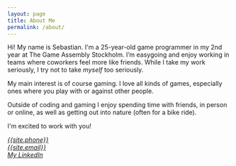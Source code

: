 ```yaml
---
layout: page
title: About Me
permalink: /about/
---
```




Hi! My name is Sebastian. I'm a 25-year-old game programmer in my 2nd year at The Game Assembly Stockholm. I’m easygoing and enjoy working in teams where coworkers feel more like friends. While I take my work seriously, I try not to take *myself* too seriously.

My main interest is of course gaming. I love all kinds of games, especially ones where you play with or against other people.

Outside of coding and gaming I enjoy spending time with friends, in person or online, as well as getting out into nature (often for a bike ride).

I'm excited to work with you!

<address>
<a href="tel:{{site.phone}}">{{site.phone}}</a>
<br>
<a href="mailto:{{site.email}}">{{site.email}}</a>
<br>
<a href="https://www.linkedin.com/in/sebastian-dahlskog/">My LinkedIn</a>
</address>

<br>
